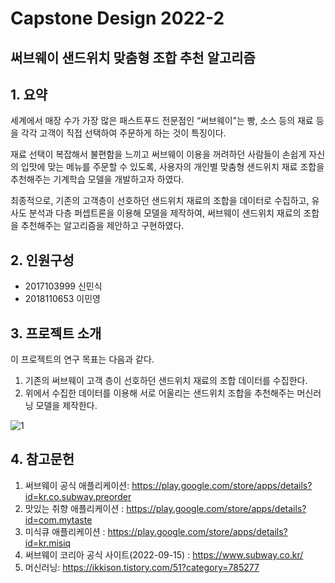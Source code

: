 # Capstone Design 2022-2

## 써브웨이 샌드위치 맞춤형 조합 추천 알고리즘

## 1. 요약

   세계에서 매장 수가 가장 많은 패스트푸드 전문점인 “써브웨이”는 빵, 소스 등의 재료 등을 각각 고객이 직접 선택하여 주문하게 하는 것이 특징이다.
     
   재료 선택이 복잡해서 불편함을 느끼고 써브웨이 이용을 꺼려하던 사람들이 손쉽게 자신의 입맛에 맞는 메뉴를 주문할 수 있도록, 
   사용자의 개인별 맞춤형 샌드위치 재료 조합을 추천해주는 기계학습 모델을 개발하고자 하였다. 
   
   최종적으로, 기존의 고객층이 선호하던 샌드위치 재료의 조합을 데이터로 수집하고, 유사도 분석과 다층 퍼셉트론을 이용해 모델을 제작하여, 
   써브웨이 샌드위치 재료의 조합을 추천해주는 알고리즘을 제안하고 구현하였다. 

## 2. 인원구성
- 2017103999 신민식
- 2018110653 이민영

## 3. 프로젝트 소개

  이 프로젝트의 연구 목표는 다음과 같다.

1. 기존의 써브웨이 고객 층이 선호하던 샌드위치 재료의 조합 데이터를 수집한다.
2. 위에서 수집한 데이터를 이용해 서로 어울리는 샌드위치 조합을 추천해주는 머신러닝 모델을 제작한다.

![1](https://user-images.githubusercontent.com/92667582/207766415-8c1752dc-3fad-472b-a6f3-9b30edb6a7da.png)



## 4. 참고문헌
1.	써브웨이 공식 애플리케이션:
   https://play.google.com/store/apps/details?id=kr.co.subway.preorder
2.	맛있는 취향 애플리케이션 :
   https://play.google.com/store/apps/details?id=com.mytaste
3.	미식큐 애플리케이션 : 
   https://play.google.com/store/apps/details?id=kr.misiq
4.	써브웨이 코리아 공식 사이트(2022-09-15) : 
   https://www.subway.co.kr/
5.	머신러닝: 
   https://ikkison.tistory.com/51?category=785277
